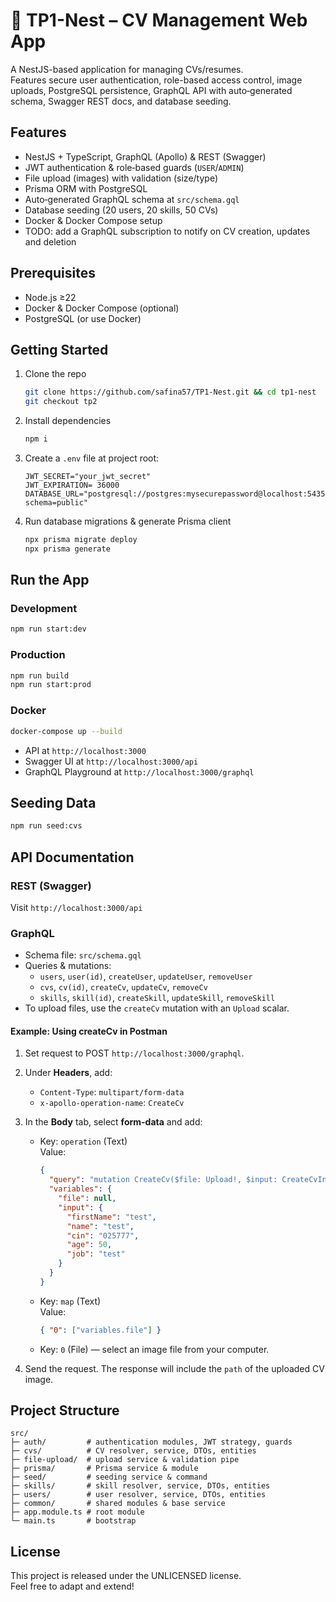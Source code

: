# 📝 TP1-Nest – CV Management Web App

A NestJS-based application for managing CVs/resumes.  
Features secure user authentication, role-based access control, image uploads, PostgreSQL persistence, GraphQL API with auto‑generated schema, Swagger REST docs, and database seeding.

## Features

- NestJS + TypeScript, GraphQL (Apollo) & REST (Swagger)
- JWT authentication & role‑based guards (`USER`/`ADMIN`)
- File upload (images) with validation (size/type)
- Prisma ORM with PostgreSQL
- Auto‑generated GraphQL schema at `src/schema.gql`
- Database seeding (20 users, 20 skills, 50 CVs)
- Docker & Docker Compose setup
- TODO: add a GraphQL subscription to notify on CV creation, updates and deletion

## Prerequisites

- Node.js ≥22
- Docker & Docker Compose (optional)
- PostgreSQL (or use Docker)

## Getting Started

1. Clone the repo

   ```bash
   git clone https://github.com/safina57/TP1-Nest.git && cd tp1-nest
   git checkout tp2
   ```

2. Install dependencies

   ```bash
   npm i
   ```

3. Create a `.env` file at project root:

   ```env
   JWT_SECRET="your_jwt_secret"
   JWT_EXPIRATION= 36000
   DATABASE_URL="postgresql://postgres:mysecurepassword@localhost:5435/ApplicationDB?schema=public"
   ```

4. Run database migrations & generate Prisma client
   ```bash
   npx prisma migrate deploy
   npx prisma generate
   ```

## Run the App

### Development

```bash
npm run start:dev
```

### Production

```bash
npm run build
npm run start:prod
```

### Docker

```bash
docker-compose up --build
```

- API at `http://localhost:3000`
- Swagger UI at `http://localhost:3000/api`
- GraphQL Playground at `http://localhost:3000/graphql`

## Seeding Data

```bash
npm run seed:cvs
```

## API Documentation

### REST (Swagger)

Visit `http://localhost:3000/api`

### GraphQL

- Schema file: `src/schema.gql`
- Queries & mutations:
  - `users`, `user(id)`, `createUser`, `updateUser`, `removeUser`
  - `cvs`, `cv(id)`, `createCv`, `updateCv`, `removeCv`
  - `skills`, `skill(id)`, `createSkill`, `updateSkill`, `removeSkill`
- To upload files, use the `createCv` mutation with an `Upload` scalar.

#### Example: Using createCv in Postman

1. Set request to POST `http://localhost:3000/graphql`.
2. Under **Headers**, add:
   - `Content-Type`: `multipart/form-data`
   - `x-apollo-operation-name`: `CreateCv`
3. In the **Body** tab, select **form-data** and add:

   - Key: `operation` (Text)  
     Value:

     ```json
     {
       "query": "mutation CreateCv($file: Upload!, $input: CreateCvInput!) { createCv(file: $file, createCvInput: $input) { path } }",
       "variables": {
         "file": null,
         "input": {
           "firstName": "test",
           "name": "test",
           "cin": "025777",
           "age": 50,
           "job": "test"
         }
       }
     }
     ```

   - Key: `map` (Text)  
     Value:

     ```json
     { "0": ["variables.file"] }
     ```

   - Key: `0` (File) — select an image file from your computer.

4. Send the request. The response will include the `path` of the uploaded CV image.

## Project Structure

```
src/
├─ auth/         # authentication modules, JWT strategy, guards
├─ cvs/          # CV resolver, service, DTOs, entities
├─ file-upload/  # upload service & validation pipe
├─ prisma/       # Prisma service & module
├─ seed/         # seeding service & command
├─ skills/       # skill resolver, service, DTOs, entities
├─ users/        # user resolver, service, DTOs, entities
├─ common/       # shared modules & base service
├─ app.module.ts # root module
└─ main.ts       # bootstrap
```

## License

This project is released under the UNLICENSED license.  
Feel free to adapt and extend!
